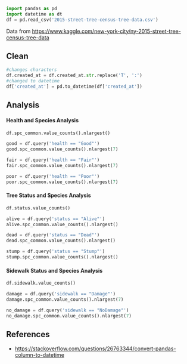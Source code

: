

```python
import pandas as pd
import datetime as dt
df = pd.read_csv('2015-street-tree-census-tree-data.csv')
```

Data from https://www.kaggle.com/new-york-city/ny-2015-street-tree-census-tree-data

## Clean

```python
#changes characters
df.created_at = df.created_at.str.replace('T', ':')
#changed to datetime
df['created_at'] = pd.to_datetime(df['created_at'])
```

## Analysis
#### Health and Species Analysis

```python
df.spc_common.value_counts().nlargest()
```

```python
good = df.query('health == "Good"')
good.spc_common.value_counts().nlargest(7)
```

```python
fair = df.query('health == "Fair"')
fair.spc_common.value_counts().nlargest(7)
```

```python
poor = df.query('health == "Poor"')
poor.spc_common.value_counts().nlargest(7)
```

#### Tree Status and Species Analysis

```python
df.status.value_counts()
```


```python
alive = df.query('status == "Alive"')
alive.spc_common.value_counts().nlargest()
```

```python
dead = df.query('status == "Dead"')
dead.spc_common.value_counts().nlargest()
```

```python
stump = df.query('status == "Stump"')
stump.spc_common.value_counts().nlargest()
```

#### Sidewalk Status and Species Analysis

```python
df.sidewalk.value_counts()
```

```python
damage = df.query('sidewalk == "Damage"')
damage.spc_common.value_counts().nlargest(7)
```

```python
no_damage = df.query('sidewalk == "NoDamage"')
no_damage.spc_common.value_counts().nlargest(7)
```

## References
- https://stackoverflow.com/questions/26763344/convert-pandas-column-to-datetime
